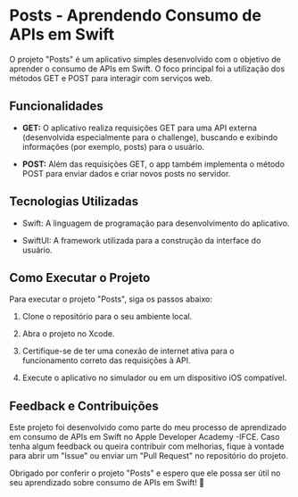# Posts - Aprendendo Consumo de APIs em Swift

O projeto "Posts" é um aplicativo simples desenvolvido com o objetivo de aprender o consumo de APIs em Swift. O foco principal foi a utilização dos métodos GET e POST para interagir com serviços web.

## Funcionalidades

- **GET:** O aplicativo realiza requisições GET para uma API externa (desenvolvida especialmente para o challenge), buscando e exibindo informações (por exemplo, posts) para o usuário.

- **POST:** Além das requisições GET, o app também implementa o método POST para enviar dados e criar novos posts no servidor.

## Tecnologias Utilizadas

- Swift: A linguagem de programação para desenvolvimento do aplicativo.

- SwiftUI: A framework utilizada para a construção da interface do usuário.

## Como Executar o Projeto

Para executar o projeto "Posts", siga os passos abaixo:

1. Clone o repositório para o seu ambiente local.

2. Abra o projeto no Xcode.

3. Certifique-se de ter uma conexão de internet ativa para o funcionamento correto das requisições à API.

4. Execute o aplicativo no simulador ou em um dispositivo iOS compatível.

## Feedback e Contribuições

Este projeto foi desenvolvido como parte do meu processo de aprendizado em consumo de APIs em Swift no Apple Developer Academy -IFCE. Caso tenha algum feedback ou queira contribuir com melhorias, fique à vontade para abrir um "Issue" ou enviar um "Pull Request" no repositório do projeto.

Obrigado por conferir o projeto "Posts" e espero que ele possa ser útil no seu aprendizado sobre consumo de APIs em Swift! 🚀
